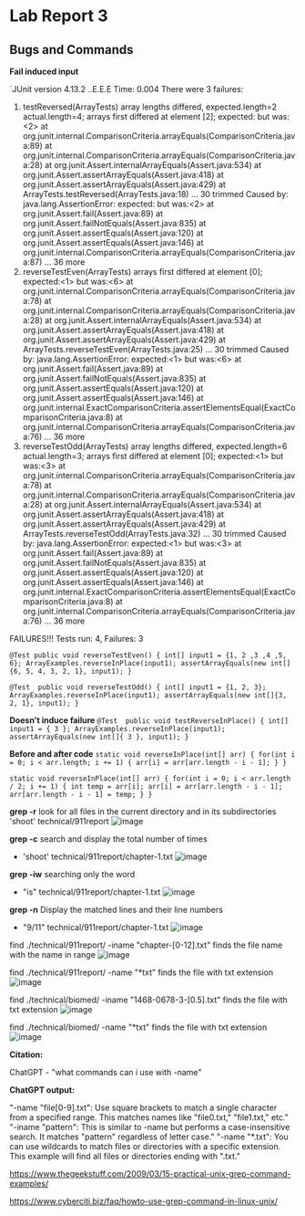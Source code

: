 # Lab Report 3

## Bugs and Commands

**Fail induced input**

`JUnit version 4.13.2
..E.E.E
Time: 0.004
There were 3 failures:
1) testReversed(ArrayTests)
array lengths differed, expected.length=2 actual.length=4; arrays first differed at element [2]; expected:<end of array> but was:<2>
        at org.junit.internal.ComparisonCriteria.arrayEquals(ComparisonCriteria.java:89)
        at org.junit.internal.ComparisonCriteria.arrayEquals(ComparisonCriteria.java:28)
        at org.junit.Assert.internalArrayEquals(Assert.java:534)
        at org.junit.Assert.assertArrayEquals(Assert.java:418)
        at org.junit.Assert.assertArrayEquals(Assert.java:429)
        at ArrayTests.testReversed(ArrayTests.java:18)
        ... 30 trimmed
Caused by: java.lang.AssertionError: expected:<end of array> but was:<2>
        at org.junit.Assert.fail(Assert.java:89)
        at org.junit.Assert.failNotEquals(Assert.java:835)
        at org.junit.Assert.assertEquals(Assert.java:120)
        at org.junit.Assert.assertEquals(Assert.java:146)
        at org.junit.internal.ComparisonCriteria.arrayEquals(ComparisonCriteria.java:87)
        ... 36 more
2) reverseTestEven(ArrayTests)
arrays first differed at element [0]; expected:<1> but was:<6>
        at org.junit.internal.ComparisonCriteria.arrayEquals(ComparisonCriteria.java:78)
        at org.junit.internal.ComparisonCriteria.arrayEquals(ComparisonCriteria.java:28)
        at org.junit.Assert.internalArrayEquals(Assert.java:534)
        at org.junit.Assert.assertArrayEquals(Assert.java:418)
        at org.junit.Assert.assertArrayEquals(Assert.java:429)
        at ArrayTests.reverseTestEven(ArrayTests.java:25)
        ... 30 trimmed
Caused by: java.lang.AssertionError: expected:<1> but was:<6>
        at org.junit.Assert.fail(Assert.java:89)
        at org.junit.Assert.failNotEquals(Assert.java:835)
        at org.junit.Assert.assertEquals(Assert.java:120)
        at org.junit.Assert.assertEquals(Assert.java:146)
        at org.junit.internal.ExactComparisonCriteria.assertElementsEqual(ExactComparisonCriteria.java:8)
        at org.junit.internal.ComparisonCriteria.arrayEquals(ComparisonCriteria.java:76)
        ... 36 more
3) reverseTestOdd(ArrayTests)
array lengths differed, expected.length=6 actual.length=3; arrays first differed at element [0]; expected:<1> but was:<3>
        at org.junit.internal.ComparisonCriteria.arrayEquals(ComparisonCriteria.java:78)
        at org.junit.internal.ComparisonCriteria.arrayEquals(ComparisonCriteria.java:28)
        at org.junit.Assert.internalArrayEquals(Assert.java:534)
        at org.junit.Assert.assertArrayEquals(Assert.java:418)
        at org.junit.Assert.assertArrayEquals(Assert.java:429)
        at ArrayTests.reverseTestOdd(ArrayTests.java:32)
        ... 30 trimmed
Caused by: java.lang.AssertionError: expected:<1> but was:<3>
        at org.junit.Assert.fail(Assert.java:89)
        at org.junit.Assert.failNotEquals(Assert.java:835)
        at org.junit.Assert.assertEquals(Assert.java:120)
        at org.junit.Assert.assertEquals(Assert.java:146)
        at org.junit.internal.ExactComparisonCriteria.assertElementsEqual(ExactComparisonCriteria.java:8)
        at org.junit.internal.ComparisonCriteria.arrayEquals(ComparisonCriteria.java:76)
        ... 36 more

FAILURES!!!
Tests run: 4,  Failures: 3

`
  @Test
    public void reverseTestEven() {
    int[] input1 = {1, 2 ,3 ,4 ,5, 6};
    ArrayExamples.reverseInPlace(input1);
    assertArrayEquals(new int[]{6, 5, 4, 3, 2, 1}, input1);
    }
`

`
  @Test 
    public void reverseTestOdd() {
    int[] input1 = {1, 2, 3};
    ArrayExamples.reverseInPlace(input1);
    assertArrayEquals(new int[]{3, 2, 1}, input1);
    }
  `
  
**Doesn't induce failure**
`@Test 
    public void testReverseInPlace() {
    int[] input1 = { 3 };
    ArrayExamples.reverseInPlace(input1);
    assertArrayEquals(new int[]{ 3 }, input1);
    }
`

**Before and after code**
`static void reverseInPlace(int[] arr) {
    for(int i = 0; i < arr.length; i += 1) {
      arr[i] = arr[arr.length - i - 1];
    }
  }
`

`static void reverseInPlace(int[] arr) {
    for(int i = 0; i < arr.length / 2; i += 1) {
      int temp = arr[i];
      arr[i] = arr[arr.length - i - 1];
      arr[arr.length - i - 1] = temp;
    }
  }
`

**grep -r**
look for all files in the current directory and in its subdirectories 
'shoot' technical/911report
![image](https://github.com/ChrisXaysanasith/cse15l-lab-reports/assets/26499648/fcf46c50-a503-4020-b9b5-3a7cc783132e)

**grep -c**
search and display the total number of times
* 'shoot' technical/911report/chapter-1.txt
![image](https://github.com/ChrisXaysanasith/cse15l-lab-reports/assets/26499648/c6fcbeb2-465e-4204-b5bd-d206259057ef)

**grep -iw** 
searching only the word
* "is" technical/911report/chapter-1.txt
![image](https://github.com/ChrisXaysanasith/cse15l-lab-reports/assets/26499648/ff3e9c8f-6e3d-4939-b7ea-71cdd79ae9eb)


**grep -n**
Display the matched lines and their line numbers
* "9/11" technical/911report/chapter-1.txt
![image](https://github.com/ChrisXaysanasith/cse15l-lab-reports/assets/26499648/b823f5cf-f4ef-4bfd-bdfb-2c6200b01284)

find ./technical/911report/ -iname "chapter-[0-12].txt"
finds the file name with the name in range
![image](https://github.com/ChrisXaysanasith/cse15l-lab-reports/assets/26499648/50dbca1b-6acd-49d9-869e-15b75de6fca3)

find ./technical/911report/ -name "*txt"
finds the file with txt extension
![image](https://github.com/ChrisXaysanasith/cse15l-lab-reports/assets/26499648/9bd5fc42-bd10-4455-a726-4a7ce393641d)

find ./technical/biomed/ -iname "1468-0678-3-[0.5].txt"
finds the file with txt extension
![image](https://github.com/ChrisXaysanasith/cse15l-lab-reports/assets/26499648/661d1a5d-6fbc-459d-ac8f-d09a89e9c911)

find ./technical/biomed/ -name "*txt"
finds the file with txt extension 
![image](https://github.com/ChrisXaysanasith/cse15l-lab-reports/assets/26499648/23ffeb95-b78c-4784-b049-039935e03c5e)


**Citation:**

ChatGPT - "what commands can i use with -name"

**ChatGPT output:**

"-name "file[0-9].txt": Use square brackets to match a single character from a specified range. This matches names like "file0.txt," "file1.txt," etc."
"-iname "pattern": This is similar to -name but performs a case-insensitive search. It matches "pattern" regardless of letter case."
"-name "*.txt": You can use wildcards to match files or directories with a specific extension. This example will find all files or directories ending with ".txt."

https://www.thegeekstuff.com/2009/03/15-practical-unix-grep-command-examples/

https://www.cyberciti.biz/faq/howto-use-grep-command-in-linux-unix/
